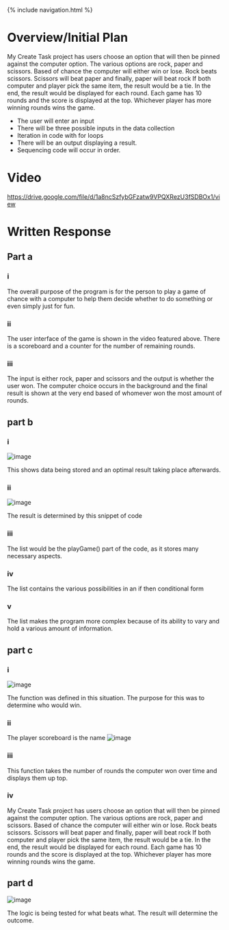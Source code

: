 {% include navigation.html %}

# Overview/Initial Plan
My Create Task project has users choose an option that will then be pinned against the computer option. The various options are rock, paper and scissors. Based of chance the computer will either win or lose. Rock beats scissors. Scissors will beat paper and finally, paper will beat rock If both computer and player pick the same item, the result would be a tie. In the end, the result would be displayed for each round. Each game has 10 rounds and the score is displayed at the top. Whichever player has more winning rounds wins the game.
* The user will enter an input
* There will be three possible inputs in the data collection
* Iteration in code with for loops
* There will be an output displaying a result.
* Sequencing code will occur in order.
# Video
https://drive.google.com/file/d/1a8ncSzfybGFzatw9VPQXRezU3fSDBOx1/view
# Written Response
## Part a
### i
The overall purpose of the program is for the person to play a game of chance with a computer to help them decide whether to do something or even simply just for fun.
### ii
The user interface of the game is shown in the video featured above. There is a scoreboard and a counter for the number of remaining rounds.
### iii
The input is either rock, paper and scissors and the output is whether the user won. The computer choice occurs in the background and the final result is shown at the very end based of whomever won the most amount of rounds. 
## part b
### i 
![image](https://user-images.githubusercontent.com/89167149/155915295-95679e35-74fe-4234-86e9-656281d54216.png)

This shows data being stored and an optimal result taking place afterwards.
### ii
![image](https://user-images.githubusercontent.com/89167149/155916067-436df320-ed92-4205-84f5-0af41162709a.png)

The result is determined by this snippet of code
### iii
The list would be the playGame() part of the code, as it stores many necessary aspects.
###  iv 
The list contains the various possibilities in an if then conditional form
###  v
The list makes the program more complex because of its ability to vary and hold a various amount of information.
## part c 
### i 
![image](https://user-images.githubusercontent.com/89167149/155921878-2e4470d1-5d1c-46b8-98b7-f0988e92ca07.png)

The function was defined in this situation. The purpose for this was to determine who would win.
### ii
The player scoreboard is the name 
![image](https://user-images.githubusercontent.com/89167149/155923970-590c2413-f42d-4bd0-b856-7bf8023b4670.png)

### iii
This function takes the number of rounds the computer won over time and displays them up top.

### iv
My Create Task project has users choose an option that will then be pinned against the computer option. The various options are rock, paper and scissors. Based of chance the computer will either win or lose. Rock beats scissors. Scissors will beat paper and finally, paper will beat rock If both computer and player pick the same item, the result would be a tie. In the end, the result would be displayed for each round. Each game has 10 rounds and the score is displayed at the top. Whichever player has more winning rounds wins the game.
## part d
![image](https://user-images.githubusercontent.com/89167149/155926409-e3571394-5568-4ab7-b635-a6acba18cdbc.png)

The logic is being tested for what beats what. The result will determine the outcome.   
 

